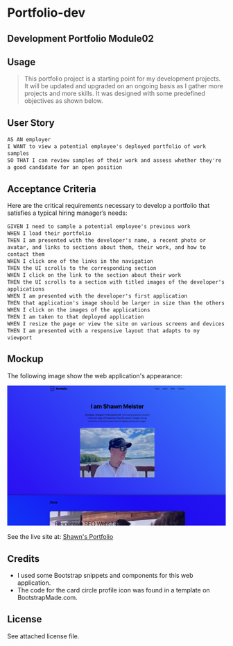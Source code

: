 # Portfolio-dev

## Development Portfolio Module02

## Usage

> This portfolio project is a starting point for my development projects. It will be updated and upgraded on an ongoing basis as I gather more projects and more skills. It was designed with some predefined objectives as shown below.

## User Story

```
AS AN employer
I WANT to view a potential employee's deployed portfolio of work samples
SO THAT I can review samples of their work and assess whether they're a good candidate for an open position
```


## Acceptance Criteria

Here are the critical requirements necessary to develop a portfolio that satisfies a typical hiring manager’s needs:

```
GIVEN I need to sample a potential employee's previous work
WHEN I load their portfolio
THEN I am presented with the developer's name, a recent photo or avatar, and links to sections about them, their work, and how to contact them
WHEN I click one of the links in the navigation
THEN the UI scrolls to the corresponding section
WHEN I click on the link to the section about their work
THEN the UI scrolls to a section with titled images of the developer's applications
WHEN I am presented with the developer's first application
THEN that application's image should be larger in size than the others
WHEN I click on the images of the applications
THEN I am taken to that deployed application
WHEN I resize the page or view the site on various screens and devices
THEN I am presented with a responsive layout that adapts to my viewport
```

## Mockup

The following image show the web application's appearance:

![porfolio website](./img/Mockup.png)

See the live site at: [Shawn's Portfolio](https://cookingmeister.github.io/Portfolio-dev/)

## Credits

* I used some Bootstrap snippets and components for this web application.
* The code for the card circle profile icon was found in a template on BootstrapMade.com.

## License

See attached license file.